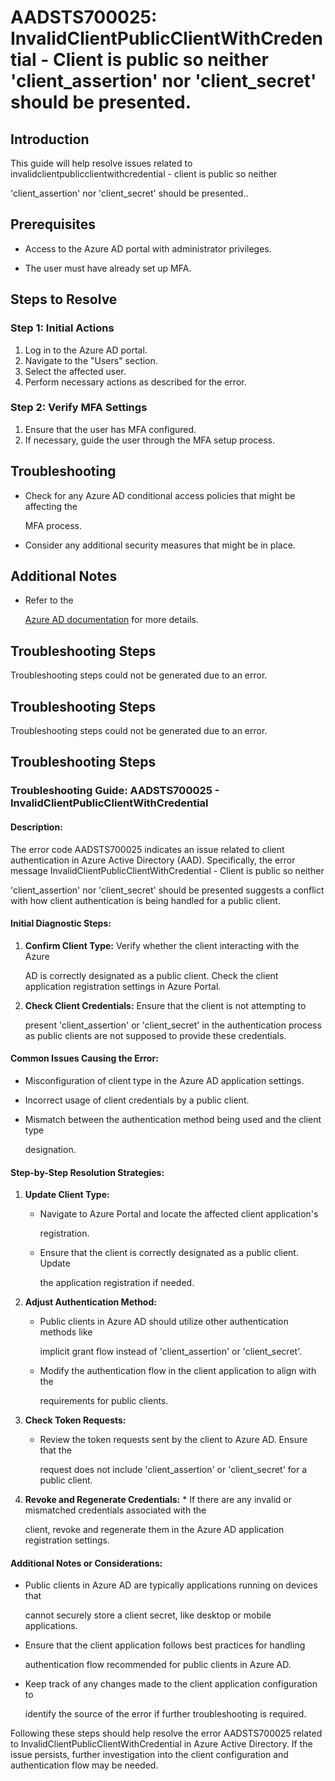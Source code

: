 
# AADSTS700025: InvalidClientPublicClientWithCredential - Client is public so neither 'client\_assertion' nor 'client\_secret' should be presented.


## Introduction

This guide will help resolve issues related to
invalidclientpublicclientwithcredential - client is public so neither

'client\_assertion' nor 'client\_secret' should be presented..


## Prerequisites


* Access to the Azure AD portal with administrator privileges.

* The user must have already set up MFA.


## Steps to Resolve


### Step 1: Initial Actions

1. Log in to the Azure AD portal.
2. Navigate to the "Users" section.
3. Select the affected user.
4. Perform necessary actions as described for the error.


### Step 2: Verify MFA Settings

1. Ensure that the user has MFA configured.
2. If necessary, guide the user through the MFA setup process.


## Troubleshooting


* Check for any Azure AD conditional access policies that might be affecting the

  MFA process.

* Consider any additional security measures that might be in place.


## Additional Notes


* Refer to the

  [Azure AD 
documentation](https://learn.microsoft.com/en-us/azure/active-directory/)
  for more details.


## Troubleshooting Steps

Troubleshooting steps could not be generated due to an error.


## Troubleshooting Steps

Troubleshooting steps could not be generated due to an error.


## Troubleshooting Steps


### Troubleshooting Guide: AADSTS700025 - InvalidClientPublicClientWithCredential


#### Description:

The error code AADSTS700025 indicates an issue related to client authentication
in Azure Active Directory (AAD). Specifically, the error message
InvalidClientPublicClientWithCredential - Client is public so neither

'client\_assertion' nor 'client\_secret' should be presented suggests a conflict
with how client authentication is being handled for a public client.


#### Initial Diagnostic Steps:

1. **Confirm Client Type:** Verify whether the client interacting with the Azure

   AD is correctly designated as a public client. Check the client application
   registration settings in Azure Portal.
2. **Check Client Credentials:** Ensure that the client is not attempting to

   present 'client\_assertion' or 'client\_secret' in the authentication process
   as public clients are not supposed to provide these credentials.


#### Common Issues Causing the Error:


* Misconfiguration of client type in the Azure AD application settings.

* Incorrect usage of client credentials by a public client.

* Mismatch between the authentication method being used and the client type

  designation.


#### Step-by-Step Resolution Strategies:

1. **Update Client Type:** 

   * Navigate to Azure Portal and locate the affected client application's

     registration.
   * Ensure that the client is correctly designated as a public client. Update

     the application registration if needed.

2. **Adjust Authentication Method:** 

   * Public clients in Azure AD should utilize other authentication methods like

     implicit grant flow instead of 'client\_assertion' or 'client\_secret'.
   * Modify the authentication flow in the client application to align with the

     requirements for public clients.

3. **Check Token Requests:** 

   * Review the token requests sent by the client to Azure AD. Ensure that the

     request does not include 'client\_assertion' or 'client\_secret' for a 
public
     client.

4. **Revoke and Regenerate Credentials:**    * If there are any invalid or 
mismatched credentials associated with the

     client, revoke and regenerate them in the Azure AD application registration
     settings.


#### Additional Notes or Considerations:


* Public clients in Azure AD are typically applications running on devices that

  cannot securely store a client secret, like desktop or mobile applications.

* Ensure that the client application follows best practices for handling

  authentication flow recommended for public clients in Azure AD.

* Keep track of any changes made to the client application configuration to

  identify the source of the error if further troubleshooting is required.

Following these steps should help resolve the error AADSTS700025 related to
InvalidClientPublicClientWithCredential in Azure Active Directory. If the issue
persists, further investigation into the client configuration and authentication
flow may be needed.